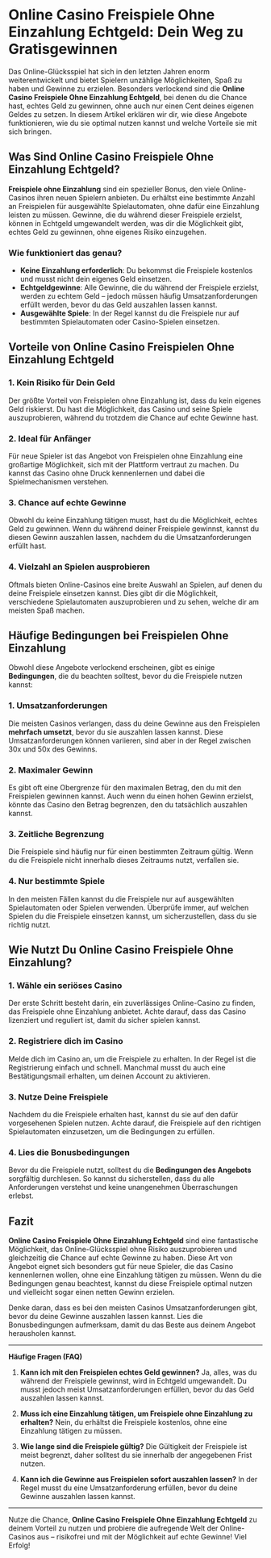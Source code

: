 # Online Casino Freispiele Ohne Einzahlung Echtgeld: Dein Weg zu Gratisgewinnen

Das Online-Glücksspiel hat sich in den letzten Jahren enorm weiterentwickelt und bietet Spielern unzählige Möglichkeiten, Spaß zu haben und Gewinne zu erzielen. Besonders verlockend sind die **Online Casino Freispiele Ohne Einzahlung Echtgeld**, bei denen du die Chance hast, echtes Geld zu gewinnen, ohne auch nur einen Cent deines eigenen Geldes zu setzen. In diesem Artikel erklären wir dir, wie diese Angebote funktionieren, wie du sie optimal nutzen kannst und welche Vorteile sie mit sich bringen.

## Was Sind Online Casino Freispiele Ohne Einzahlung Echtgeld?

**Freispiele ohne Einzahlung** sind ein spezieller Bonus, den viele Online-Casinos ihren neuen Spielern anbieten. Du erhältst eine bestimmte Anzahl an Freispielen für ausgewählte Spielautomaten, ohne dafür eine Einzahlung leisten zu müssen. Gewinne, die du während dieser Freispiele erzielst, können in Echtgeld umgewandelt werden, was dir die Möglichkeit gibt, echtes Geld zu gewinnen, ohne eigenes Risiko einzugehen.

### Wie funktioniert das genau?
- **Keine Einzahlung erforderlich**: Du bekommst die Freispiele kostenlos und musst nicht dein eigenes Geld einsetzen.
- **Echtgeldgewinne**: Alle Gewinne, die du während der Freispiele erzielst, werden zu echtem Geld – jedoch müssen häufig Umsatzanforderungen erfüllt werden, bevor du das Geld auszahlen lassen kannst.
- **Ausgewählte Spiele**: In der Regel kannst du die Freispiele nur auf bestimmten Spielautomaten oder Casino-Spielen einsetzen.

## Vorteile von Online Casino Freispielen Ohne Einzahlung Echtgeld

### 1. **Kein Risiko für Dein Geld**
Der größte Vorteil von Freispielen ohne Einzahlung ist, dass du kein eigenes Geld riskierst. Du hast die Möglichkeit, das Casino und seine Spiele auszuprobieren, während du trotzdem die Chance auf echte Gewinne hast.

### 2. **Ideal für Anfänger**
Für neue Spieler ist das Angebot von Freispielen ohne Einzahlung eine großartige Möglichkeit, sich mit der Plattform vertraut zu machen. Du kannst das Casino ohne Druck kennenlernen und dabei die Spielmechanismen verstehen.

### 3. **Chance auf echte Gewinne**
Obwohl du keine Einzahlung tätigen musst, hast du die Möglichkeit, echtes Geld zu gewinnen. Wenn du während deiner Freispiele gewinnst, kannst du diesen Gewinn auszahlen lassen, nachdem du die Umsatzanforderungen erfüllt hast.

### 4. **Vielzahl an Spielen ausprobieren**
Oftmals bieten Online-Casinos eine breite Auswahl an Spielen, auf denen du deine Freispiele einsetzen kannst. Dies gibt dir die Möglichkeit, verschiedene Spielautomaten auszuprobieren und zu sehen, welche dir am meisten Spaß machen.

## Häufige Bedingungen bei Freispielen Ohne Einzahlung

Obwohl diese Angebote verlockend erscheinen, gibt es einige **Bedingungen**, die du beachten solltest, bevor du die Freispiele nutzen kannst:

### 1. **Umsatzanforderungen**
Die meisten Casinos verlangen, dass du deine Gewinne aus den Freispielen **mehrfach umsetzt**, bevor du sie auszahlen lassen kannst. Diese Umsatzanforderungen können variieren, sind aber in der Regel zwischen 30x und 50x des Gewinns.

### 2. **Maximaler Gewinn**
Es gibt oft eine Obergrenze für den maximalen Betrag, den du mit den Freispielen gewinnen kannst. Auch wenn du einen hohen Gewinn erzielst, könnte das Casino den Betrag begrenzen, den du tatsächlich auszahlen kannst.

### 3. **Zeitliche Begrenzung**
Die Freispiele sind häufig nur für einen bestimmten Zeitraum gültig. Wenn du die Freispiele nicht innerhalb dieses Zeitraums nutzt, verfallen sie.

### 4. **Nur bestimmte Spiele**
In den meisten Fällen kannst du die Freispiele nur auf ausgewählten Spielautomaten oder Spielen verwenden. Überprüfe immer, auf welchen Spielen du die Freispiele einsetzen kannst, um sicherzustellen, dass du sie richtig nutzt.

## Wie Nutzt Du Online Casino Freispiele Ohne Einzahlung?

### 1. **Wähle ein seriöses Casino**
Der erste Schritt besteht darin, ein zuverlässiges Online-Casino zu finden, das Freispiele ohne Einzahlung anbietet. Achte darauf, dass das Casino lizenziert und reguliert ist, damit du sicher spielen kannst.

### 2. **Registriere dich im Casino**
Melde dich im Casino an, um die Freispiele zu erhalten. In der Regel ist die Registrierung einfach und schnell. Manchmal musst du auch eine Bestätigungsmail erhalten, um deinen Account zu aktivieren.

### 3. **Nutze Deine Freispiele**
Nachdem du die Freispiele erhalten hast, kannst du sie auf den dafür vorgesehenen Spielen nutzen. Achte darauf, die Freispiele auf den richtigen Spielautomaten einzusetzen, um die Bedingungen zu erfüllen.

### 4. **Lies die Bonusbedingungen**
Bevor du die Freispiele nutzt, solltest du die **Bedingungen des Angebots** sorgfältig durchlesen. So kannst du sicherstellen, dass du alle Anforderungen verstehst und keine unangenehmen Überraschungen erlebst.

## Fazit

**Online Casino Freispiele Ohne Einzahlung Echtgeld** sind eine fantastische Möglichkeit, das Online-Glücksspiel ohne Risiko auszuprobieren und gleichzeitig die Chance auf echte Gewinne zu haben. Diese Art von Angebot eignet sich besonders gut für neue Spieler, die das Casino kennenlernen wollen, ohne eine Einzahlung tätigen zu müssen. Wenn du die Bedingungen genau beachtest, kannst du diese Freispiele optimal nutzen und vielleicht sogar einen netten Gewinn erzielen.

Denke daran, dass es bei den meisten Casinos Umsatzanforderungen gibt, bevor du deine Gewinne auszahlen lassen kannst. Lies die Bonusbedingungen aufmerksam, damit du das Beste aus deinem Angebot herausholen kannst.

---

**Häufige Fragen (FAQ)**

1. **Kann ich mit den Freispielen echtes Geld gewinnen?**
   Ja, alles, was du während der Freispiele gewinnst, wird in Echtgeld umgewandelt. Du musst jedoch meist Umsatzanforderungen erfüllen, bevor du das Geld auszahlen lassen kannst.

2. **Muss ich eine Einzahlung tätigen, um Freispiele ohne Einzahlung zu erhalten?**
   Nein, du erhältst die Freispiele kostenlos, ohne eine Einzahlung tätigen zu müssen.

3. **Wie lange sind die Freispiele gültig?**
   Die Gültigkeit der Freispiele ist meist begrenzt, daher solltest du sie innerhalb der angegebenen Frist nutzen.

4. **Kann ich die Gewinne aus Freispielen sofort auszahlen lassen?**
   In der Regel musst du eine Umsatzanforderung erfüllen, bevor du deine Gewinne auszahlen lassen kannst.

---

Nutze die Chance, **Online Casino Freispiele Ohne Einzahlung Echtgeld** zu deinem Vorteil zu nutzen und probiere die aufregende Welt der Online-Casinos aus – risikofrei und mit der Möglichkeit auf echte Gewinne! Viel Erfolg!
